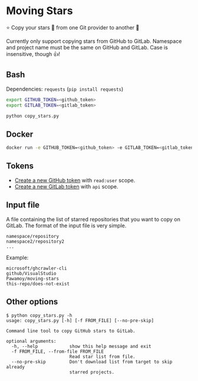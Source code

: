 # Moving Stars

:star: Copy your stars :star2: from one Git provider to another :stars:

Currently only support copying stars from GitHub to GitLab. Namespace and project name must be the same on GitHub and GitLab. Case is insensitive, though :+1:!

## Bash
Dependencies: `requests` (`pip install requests`)

```bash
export GITHUB_TOKEN=<github_token>
export GITLAB_TOKEN=<gitlab_token>

python copy_stars.py
```

## Docker
```bash
docker run -e GITHUB_TOKEN=<github_token> -e GITLAB_TOKEN=<gitlab_token> --rm pawamoy/moving-stars
```

## Tokens
- [Create a new GitHub token](https://github.com/settings/tokens/new) with `read:user` scope.
- [Create a new GitLab token](https://gitlab.com/profile/personal_access_tokens) with `api` scope.

## Input file
A file containing the list of starred repositories that you want to copy on GitLab.
The format of the input file is very simple.

```
namespace/repository
namespace2/repository2
...
```

Example:
```
microsoft/ghcrawler-cli
github/VisualStudio
Pawamoy/moving-stars
this-repo/does-not-exist
```

## Other options
```console
$ python copy_stars.py -h
usage: copy_stars.py [-h] [-f FROM_FILE] [--no-pre-skip]

Command line tool to copy GitHub stars to GitLab.

optional arguments:
  -h, --help            show this help message and exit
  -f FROM_FILE, --from-file FROM_FILE
                        Read star list from file.
  --no-pre-skip         Don't download list from target to skip already
                        starred projects.
```
